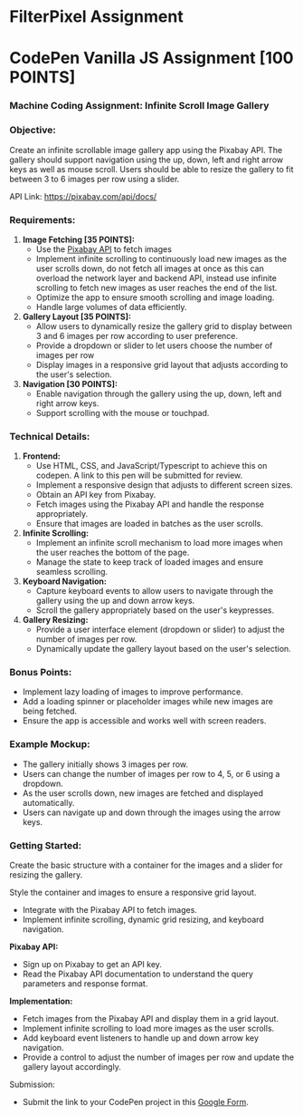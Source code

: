 # FilterPixel Assignment


# CodePen Vanilla JS Assignment [100 POINTS]

### Machine Coding Assignment: Infinite Scroll Image Gallery

### Objective:

Create an infinite scrollable image gallery app using the Pixabay API. The gallery should support navigation using the up, down, left and right arrow keys as well as mouse scroll. Users should be able to resize the gallery to fit between 3 to 6 images per row using a slider.

API Link: https://pixabay.com/api/docs/

### Requirements:

1. **Image Fetching [35 POINTS]:**
    - Use the [Pixabay API](https://pixabay.com/api/docs/) to fetch images
    - Implement infinite scrolling to continuously load new images as the user scrolls down, do not fetch all images at once as this can overload the network layer and backend API, instead use infinite scrolling to fetch new images as user reaches the end of the list.
    - Optimize the app to ensure smooth scrolling and image loading.
    - Handle large volumes of data efficiently.
2. **Gallery Layout [35 POINTS]:**
    - Allow users to dynamically resize the gallery grid to display between 3 and 6 images per row according to user preference.
    - Provide a dropdown or slider to let users choose the number of images per row
    - Display images in a responsive grid layout that adjusts according to the user's selection.
3. **Navigation [30 POINTS]:**
    - Enable navigation through the gallery using the up, down, left and right arrow keys.
    - Support scrolling with the mouse or touchpad.

### Technical Details:

1. **Frontend:**
    - Use HTML, CSS, and JavaScript/Typescript to achieve this on codepen. A link to this pen will be submitted for review.
    - Implement a responsive design that adjusts to different screen sizes.
    - Obtain an API key from Pixabay.
    - Fetch images using the Pixabay API and handle the response appropriately.
    - Ensure that images are loaded in batches as the user scrolls.
2. **Infinite Scrolling:**
    - Implement an infinite scroll mechanism to load more images when the user reaches the bottom of the page.
    - Manage the state to keep track of loaded images and ensure seamless scrolling.
3. **Keyboard Navigation:**
    - Capture keyboard events to allow users to navigate through the gallery using the up and down arrow keys.
    - Scroll the gallery appropriately based on the user's keypresses.
4. **Gallery Resizing:**
    - Provide a user interface element (dropdown or slider) to adjust the number of images per row.
    - Dynamically update the gallery layout based on the user's selection.

### Bonus Points:

- Implement lazy loading of images to improve performance.
- Add a loading spinner or placeholder images while new images are being fetched.
- Ensure the app is accessible and works well with screen readers.

### Example Mockup:

- The gallery initially shows 3 images per row.
- Users can change the number of images per row to 4, 5, or 6 using a dropdown.
- As the user scrolls down, new images are fetched and displayed automatically.
- Users can navigate up and down through the images using the arrow keys.

### Getting Started:

Create the basic structure with a container for the images and a slider for resizing the gallery.

Style the container and images to ensure a responsive grid layout.

- Integrate with the Pixabay API to fetch images.
- Implement infinite scrolling, dynamic grid resizing, and keyboard navigation.

**Pixabay API:**

- Sign up on Pixabay to get an API key.
- Read the Pixabay API documentation to understand the query parameters and response format.

**Implementation:**

- Fetch images from the Pixabay API and display them in a grid layout.
- Implement infinite scrolling to load more images as the user scrolls.
- Add keyboard event listeners to handle up and down arrow key navigation.
- Provide a control to adjust the number of images per row and update the gallery layout accordingly.

Submission:

- Submit the link to your CodePen project in this  [Google Form](https://forms.gle/).